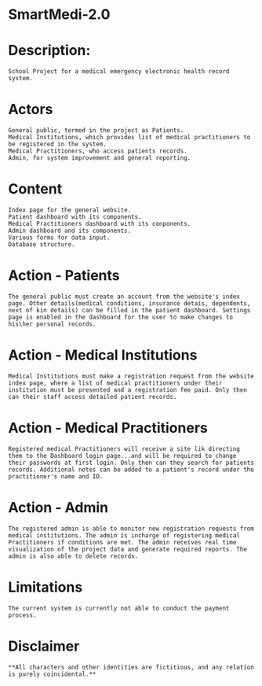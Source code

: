 # SmartMedi-2.0
# Description: 
    School Project for a medical emergency electronic health record system.

# Actors
    General public, termed in the project as Patients.
    Medical Institutions, which provides list of medical practitioners to be registered in the system.
    Medical Practitioners, who access patients records.
    Admin, for system improvement and general reporting.

# Content
    Index page for the general website.
    Patient dashboard with its components.
    Medical Practitioners dashboard with its conponents.
    Admin dashboard and its components.
    Various forms for data input.
    Database structure.

# Action - Patients
    The general public must create an account from the website's index page. Other details(medical conditions, insurance detais, dependents, next of kin details) can be filled in the patient dashboard. Settings page is enabled in the dashboard for the user to make changes to his\her personal records.

# Action - Medical Institutions
    Medical Institutions must make a registration request from the website index page, where a list of medical practitioners under their institution must be presented and a registration fee paid. Only then can their staff access detailed patient records.

# Action - Medical Practitioners
    Registered medical Practitioners will receive a site lik directing them to the Dashboard login page...and will be required to change their passwords at first login. Only then can they search for patients records. Additional notes can be added to a patient's record under the practitioner's name and ID. 

# Action - Admin
    The registered admin is able to monitor new registration requests from medical institutions. The admin is incharge of registering medical Practitioners if conditions are met. The admin receives real time visualization of the project data and generate required reports. The admin is also able to delete records. 

# Limitations
    The current system is currently not able to conduct the payment process. 

# Disclaimer 
    **All characters and other identities are fictitious, and any relation is purely coincidental.**

